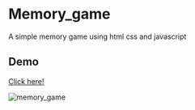 # Memory_game
A simple memory game using html css and javascript

## Demo
<a href="https://1337fury.github.io/Memory_game/">Click here!</a>

![memory_game](https://github.com/1337fury/Memory_game/assets/107589431/18392c4b-5856-4993-9ee3-771e8cec42b4)
